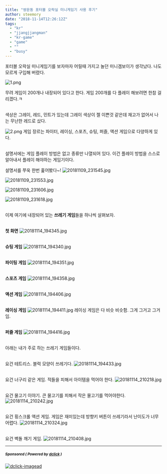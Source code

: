 ```yaml
---
title: "쌍문동 포터블 오락실 미니게임기 사용 후기"
author: steemory
date: "2018-11-14T12:26:12Z"
tags:
  - "kr"
  - "jjangjjangman"
  - "kr-game"
  - "game"
  - ""
  - "busy"
---
```

포터블 오락실 미니게임기를 보자마자 어릴때 가지고 놀던 미니겜보이가 생각났다. 나도 모르게 구입해 버렸다.

![1.png](https://s3.ap-northeast-2.amazonaws.com/dclick/image/steemory/1542196685396.png)

무려 게임이 200개나 내장되어 있다고 한다. 게임 200개를 다 플레이 해보려면 한참 걸리겠다.ㅋ

<br>색상은 그레이, 레드, 민트가 있는데 그레이 색상이 젤 이쁜것 같은데 재고가 없어서 나는 무난한 레드로 샀다. 

![2.png](https://s3.ap-northeast-2.amazonaws.com/dclick/image/steemory/1542197113954.png)
게임 장르는 파이터, 레이싱, 스포츠, 슈팅, 퍼즐, 액션 게임으로 다양하게 있다.

<br>설명서에는 게임 플레이 방법은 없고 종류만 나열되어 있다. 이건 플레이 방법을 스스로 알아내서 플레이 해야하는 게임기이다.

설명서를 쭈욱 한번 훑어봤다~!
![20181109_231545.jpg](https://s3.ap-northeast-2.amazonaws.com/dclick/image/steemory/1542197367109.jpg)

![20181109_231553.jpg](https://s3.ap-northeast-2.amazonaws.com/dclick/image/steemory/1542197383248.jpg)

![20181109_231606.jpg](https://s3.ap-northeast-2.amazonaws.com/dclick/image/steemory/1542197442450.jpg)

![20181109_231618.jpg](https://s3.ap-northeast-2.amazonaws.com/dclick/image/steemory/1542197421093.jpg)

<br>이제 여기에 내장되어 있는 **쓰레기 게임**들을 하나씩 살펴보자.

<br>**첫 화면**
![20181114_194345.jpg](https://s3.ap-northeast-2.amazonaws.com/dclick/image/steemory/1542197588830.jpg)

<br>**슈팅 게임**
![20181114_194340.jpg](https://s3.ap-northeast-2.amazonaws.com/dclick/image/steemory/1542198184118.jpg)

<br>**파이팅 게임**
![20181114_194351.jpg](https://s3.ap-northeast-2.amazonaws.com/dclick/image/steemory/1542198032556.jpg)

<br>**스포츠 게임**
![20181114_194358.jpg](https://s3.ap-northeast-2.amazonaws.com/dclick/image/steemory/1542198075409.jpg)

<br>**액션 게임**
![20181114_194406.jpg](https://s3.ap-northeast-2.amazonaws.com/dclick/image/steemory/1542198101710.jpg)

<br>**레이싱 게임**
![20181114_194411.jpg](https://s3.ap-northeast-2.amazonaws.com/dclick/image/steemory/1542198132998.jpg)
레이싱 게임은 다 비슷 비슷함. 그게 그거고 그거임.

<br>**퍼즐 게임**
![20181114_194416.jpg](https://s3.ap-northeast-2.amazonaws.com/dclick/image/steemory/1542198161030.jpg)


<br>아래는 내가 주로 하는 쓰레기 게임들이다.

<br>요건 테트리스. 블럭 모양이 쓰레기다.
![20181114_194433.jpg](https://s3.ap-northeast-2.amazonaws.com/dclick/image/steemory/1542198246453.jpg)

<br>요건 너구리 같은 게임. 적들을 피해서 아이템을 먹어야 한다.
![20181114_210218.jpg](https://s3.ap-northeast-2.amazonaws.com/dclick/image/steemory/1542198255647.jpg)

<br>요건 물고기 이야기. 큰 물고기를 피해서 작은 물고기를 먹어야한다.
![20181114_210242.jpg](https://s3.ap-northeast-2.amazonaws.com/dclick/image/steemory/1542198269999.jpg)

<br>요건 횡스크롤 액션 게임. 게임은 재미있는데 방향키 버튼이 쓰레기라서 난이도가 너무 어렵다.
![20181114_210324.jpg](https://s3.ap-northeast-2.amazonaws.com/dclick/image/steemory/1542198255645.jpg)

<br>요건 벽돌 깨기 게임.
![20181114_210408.jpg](https://s3.ap-northeast-2.amazonaws.com/dclick/image/steemory/1542198255680.jpg)

---

#####  <sub> **Sponsored ( Powered by [dclick](https://www.dclick.io) )** </sub>
[![dclick-imagead](https://steemitimages.com/0x0/https://s3.ap-northeast-2.amazonaws.com/dclick/image/kws4679/1541171010516.jpeg)](https://api.dclick.io/v1/c?x=eyJhbGciOiJIUzI1NiIsInR5cCI6IkpXVCJ9.eyJjIjoic3RlZW1vcnkiLCJzIjoiLS0xNTQyMTk4MzcxODMwIiwiYSI6WyJpLTE4Il0sInVybCI6Imh0dHBzOi8va3IudHJpcHN0ZWVtLmNvbSIsImlhdCI6MTU0MjE5ODM3MSwiZXhwIjoxODU3NTU4MzcxfQ.86TgapSVJ9YIhNWXa7QC-BAe3tylxYqKOo2x1eMQDb4)